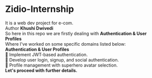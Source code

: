 # Zidio-Internship
It is a web dev project for e-com.
<br>
Author <b> Khushi Dwivedi </b>
<br>
So here in this repo we are firstly dealing with <b>Authentication & User Profiles</b> 
<br>
Where I've worked on some specific domains listed below:
<br>
<b>Authentication & User Profiles</b> <br>
 Implement JWT-based authentication. <br>
 Develop user login, signup, and social authentication. <br>
 Profile management with superhero avatar selection. <br>
<b> Let's proceed with further details.</b>
<br>
